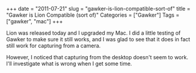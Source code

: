 +++
date = "2011-07-21"
slug = "gawker-is-lion-compatible-sort-of"
title = "Gawker is Lion Compatible (sort of)"
Categories = ["Gawker"]
Tags = ["gawker", "mac"]
+++

Lion was released today and I upgraded my Mac.  I did a little testing of Gawker to make sure it still works, and I was glad to see that it does in fact still work for capturing from a camera.

However, I noticed that capturing from the desktop doesn't seem to work.  I'll investigate what is wrong when I get some time.
